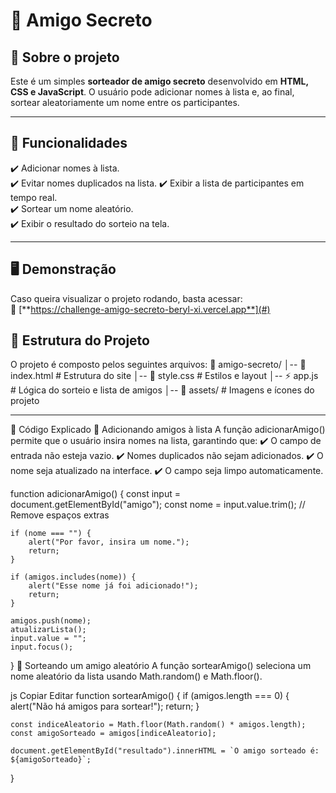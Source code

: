 # 🎁 Amigo Secreto

## 📌 Sobre o projeto
Este é um simples **sorteador de amigo secreto** desenvolvido em **HTML, CSS e JavaScript**. O usuário pode adicionar nomes à lista e, ao final, sortear aleatoriamente um nome entre os participantes.

---

## 🚀 Funcionalidades
✔️ Adicionar nomes à lista.  
✔️ Evitar nomes duplicados na lista.
✔️ Exibir a lista de participantes em tempo real.  
✔️ Sortear um nome aleatório.  
✔️ Exibir o resultado do sorteio na tela.  

---

## 🖥️ Demonstração
Caso queira visualizar o projeto rodando, basta acessar:  
🔗 [**https://challenge-amigo-secreto-beryl-xi.vercel.app**](#)



## 📂 Estrutura do Projeto
O projeto é composto pelos seguintes arquivos:
📁 amigo-secreto/ │-- 📄 index.html # Estrutura do site │-- 🎨 style.css # Estilos e layout │-- ⚡ app.js # Lógica do sorteio e lista de amigos │-- 📂 assets/ # Imagens e ícones do projeto

---

📝 Código Explicado
📌 Adicionando amigos à lista
A função adicionarAmigo() permite que o usuário insira nomes na lista, garantindo que:
✔️ O campo de entrada não esteja vazio.
✔️ Nomes duplicados não sejam adicionados.
✔️ O nome seja atualizado na interface.
✔️ O campo seja limpo automaticamente.

function adicionarAmigo() {
    const input = document.getElementById("amigo");
    const nome = input.value.trim(); // Remove espaços extras

    if (nome === "") {
        alert("Por favor, insira um nome.");
        return;
    }

    if (amigos.includes(nome)) {
        alert("Esse nome já foi adicionado!");
        return;
    }

    amigos.push(nome);
    atualizarLista();
    input.value = "";
    input.focus();
}
🎲 Sorteando um amigo aleatório
A função sortearAmigo() seleciona um nome aleatório da lista usando Math.random() e Math.floor().

js
Copiar
Editar
function sortearAmigo() {
    if (amigos.length === 0) {
        alert("Não há amigos para sortear!");
        return;
    }

    const indiceAleatorio = Math.floor(Math.random() * amigos.length);
    const amigoSorteado = amigos[indiceAleatorio];

    document.getElementById("resultado").innerHTML = `O amigo sorteado é: ${amigoSorteado}`;
}
